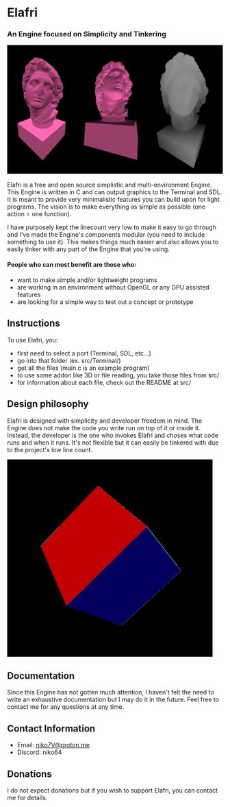 # Elafri

### An Engine focused on Simplicity and Tinkering


![Statue rendered in Elafri](./Demo/Images/statue.png)


Elafri is a free and open source simplistic and multi-environment Engine.
This Engine is written in C and can output graphics to the Terminal and SDL.
It is meant to provide very minimalistic features you can build upon for light programs.
The vision is to make everything as simple as possible (one action = one function).

I have purposely kept the linecount very low to make it easy to go through and
I've made the Engine's components modular (you need to include something to use it).
This makes things much easier and also allows you to easily tinker with any part of
the Engine that you're using.

#### People who can most benefit are those who:

* want to make simple and/or lightweight programs
* are working in an environment without OpenGL or any GPU assisted features
* are looking for a simple way to test out a concept or prototype

## Instructions

To use Elafri, you:

* first need to select a port (Terminal, SDL, etc...)
* go into that folder (ex. src/Terminal/)
* get all the files (main.c is an example program)
* to use some addon like 3D or file reading, you take those files from src/
* for information about each file, check out the README at src/

## Design philosophy

Elafri is designed with simplicity and developer freedom in mind.
The Engine does not make the code you write run on top of it or inside it.
Instead, the developer is the one who invokes Elafri and choses what code runs
and when it runs. It's not flexible but it can easily be tinkered with due to
the project's low line count.

![3D Cube in Elafri](./Demo/Images/cube.gif)

## Documentation

Since this Engine has not gotten much attention, I haven't felt the need to
write an exhaustive documentation but I may do it in the future.
Feel free to contact me for any questions at any time.

## Contact Information

- Email: niko7V@proton.me
- Discord: niko64

## Donations

I do not expect donations but if you wish to support Elafri, you can contact me
for details.
